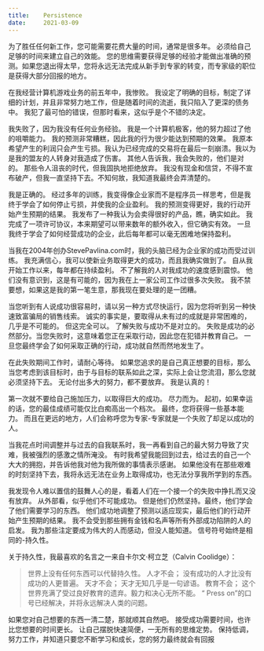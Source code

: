 ```yaml
---
title:    Persistence
date:     2021-03-09
---
```


为了胜任任何新工作，您可能需要花费大量的时间，通常是很多年。 必须给自己足够的时间来建立自己的效能。 您的思维需要获得足够的经验才能做出准确的预测。如果您退出得太早，您将永远无法完成从新手到专家的转变，而专家级的职位是获得大部分回报的地方。

在我经营计算机游戏业务的前五年中，我惨败。 我设定了明确的目标，制定了详细的计划，并且非常努力地工作，但是随着时间的流逝，我只陷入了更深的债务中。 我犯了最可怕的错误，但那时看来，这似乎是个不错的决定。

我失败了，因为我没有任何业务经验。 我是一个计算机极客，他的努力超过了他的咀嚼能力。 我的预测非常糟糕，因此我的行为很少能达到预期的效果。 我原本希望产生的利润只会产生亏损。我认为已经完成的交易将在最后一刻崩溃。我以为是我的盟友的人转身对我造成了伤害。 其他人告诉我，我会失败的，他们是对的。 那些令人沮丧的时代，但我固执地拒绝放弃。 我没有现金和信贷，不得不宣布破产，但我一直坚持下去。不知何故，我知道我最终会弄清楚的。

我是正确的。 经过多年的训练，我变得像企业家而不是程序员一样思考，但是我终于学会了如何停止亏损，并使我的企业盈利。 我的预测变得更好，我的行动开始产生预期的结果。 我发布了一种我认为会卖得很好的产品，瞧，确实如此。 我完成了一项许可协议，本来期望可以带来数年的额外收入，但它确实有效。 一旦我终于学会了如何经营成功的企业，此后每年都可以毫无困难地保持盈利。

当我在2004年创办StevePavlina.com时，我的头脑已经为企业家的成功而受过训练。 我充满信心，我可以使新业务取得更大的成功，而且我确实做到了。 自从我开始工作以来，每年都在持续盈利。 不了解我的人对我成功的速度感到震惊。 他们没有意识到，这是有可能的，因为我在上一家公司工作过很多次失败。 我不禁要想，如果这是我的第一笔生意，那我现在要处理的是一团糟。

当您听到有人说成功很容易时，请以另一种方式尽快运行，因为您将听到另一种快速致富骗局的销售线索。 诚实的事实是，要取得从未有过的成就是非常困难的，几乎是不可能的。 但这完全可以。 了解失败与成功不是对立的。 失败是成功的必然部分。当您失败时，这意味着您正在采取行动，因此您在犯错并教育自己。 一旦您最终学会了如何采取正确的行动，成功就自然而然地发生了。

在此失败期间工作时，请耐心等待。 如果您追求的是自己真正想要的目标，那么当您考虑到该目标时，由于与目标的联系如此之深，实际上会让您流泪，那么您就必须坚持下去。 无论付出多大的努力，都不要放弃。 我是认真的！

第一次就不要给自己施加压力，以取得巨大的成功。 尽力而为。 起初，如果幸运的话，您的最佳成绩可能仅比白痴高出一个档次。 最终，您将获得一些基本能力。 而且在更远的地方，人们会称呼您为专家-专家就是一个失败了却足以成功的人。

当我花点时间调整并与过去的自我联系时，我一再看到自己的最大努力导致了灾难，我被强烈的感激之情所淹没。 有时我希望我能回到过去，给过去的自己一个大大的拥抱，并告诉他我对他为我所做的事情表示感谢。 如果他没有在那些艰难的时刻坚持下去，我将永远无法在业务上取得成功，也无法分享我所学到的东西。

我发现令人难以置信的鼓舞人心的是，看着人们在一个接一个的失败中挣扎而又没有放弃。 从外部看，似乎他们不可能成功。 但是他们仍然坚持。最终，他们学会了他们需要学习的东西。 他们成功地调整了预测以适应现实，最后他们的行动开始产生预期的结果。 我不会受到那些拥有金钱和名声等所有外部成功陷阱的人的启发。 我为那些注定要成为伟大的人而感动，但没人能知道。 信号符号始终是相同的-持久性。

关于持久性，我最喜欢的名言之一来自卡尔文·柯立芝（Calvin Coolidge）：

>世界上没有任何东西可以代替持久性。 人才不会； 没有成功的人才比没有成功的人更普遍。 天才不会； 天才无知几乎是一句谚语。 教育不会； 这个世界充满了受过良好教育的遗弃。毅力和决心无所不能。  “ Press on”的口号已经解决，并将永远解决人类的问题。

如果您对自己想要的东西一清二楚，那就顺其自然吧。 接受成功需要时间，也许比您想要的时间更长。 让自己摆脱快速简便，一无所有的思维定势。 保持低调，努力工作，并知道只要您不断学习和成长，您的努力最终就会有回报
